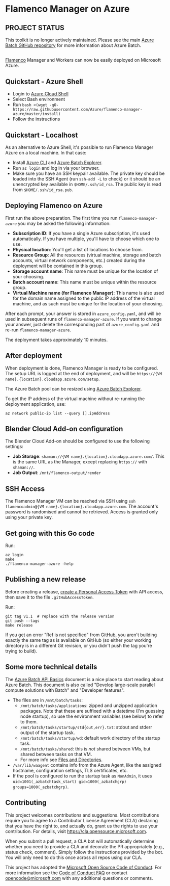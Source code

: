# Flamenco Manager on Azure

## PROJECT STATUS
This toolkit is no longer actively maintained. Please see the main [Azure Batch GitHub repository](https://github.com/Azure/Batch) for more information about Azure Batch.

## 

[Flamenco](https://www.flamenco.io/) Manager and Workers can now be easily deployed on Microsoft Azure.

## Quickstart - Azure Shell

- Login to [Azure Cloud Shell](https://shell.azure.com)
- Select Bash environment
- Run `bash <(wget -qO- https://raw.githubusercontent.com/Azure/flamenco-manager-azure/master/install)`
- Follow the instructions


## Quickstart - Localhost
As an alternative to Azure Shell, it's possible to run Flamenco Manager Azure on a local
machine. In that case:

- Install [Azure CLI](https://docs.microsoft.com/en-us/cli/azure/install-azure-cli-apt?view=azure-cli-latest)
  and [Azure Batch Explorer](https://azure.github.io/BatchExplorer/).
- Run `az login` and log in via your browser.
- Make sure you have an SSH keypair available. The private key should be loaded into the SSH Agent
  (run `ssh-add -L` to check) or it should be an unencrypted key available in `$HOME/.ssh/id_rsa`.
  The public key is read from `$HOME/.ssh/id_rsa.pub`.


## Deploying Flamenco on Azure

First run the above preparation. The first time you run `flamenco-manager-azure` you may be asked the
following information:

  - **Subscription ID**: If you have a single Azure subscription, it's used automatically. If you
    have multiple, you'll have to choose which one to use.
  - **Physical location**: You'll get a list of locations to choose from.
  - **Resource Group**: All the resources (virtual machine, storage and batch accounts, virtual
    network components, etc.) created during the deployment will be contained in this group.
  - **Storage account name**: This name must be unique for the location of your choosing.
  - **Batch account name**: This name must be unique within the resource group.
  - **Virtual Machine name (for Flamenco Manager)**: This name is also used for the domain name
    assigned to the public IP address of the virtual machine, and as such must be unique for the
    location of your choosing.

After each prompt, your answer is stored in `azure_config.yaml`, and will be used in subsequent runs
of `flamenco-manager-azure`. If you want to change your answer, just delete the corresponding part of
`azure_config.yaml` and re-run `flamenco-manager-azure`.

The deployment takes approximately 10 minutes.


## After deployment

When deployment is done, Flamenco Manager is ready to be configured. The setup URL is logged at the
end of deployment, and will be `https://{VM name}.{location}.cloudapp.azure.com/setup`.

The Azure Batch pool can be resized using [Azure Batch Explorer](https://azure.github.io/BatchExplorer/).

To get the IP address of the virtual machine without re-running the deployment application, use:

    az network public-ip list --query [].ipAddress

## Blender Cloud Add-on configuration

The Blender Cloud Add-on should be configured to use the following settings:

- **Job Storage**: `shaman://{VM name}.{location}.cloudapp.azure.com/`. This is the same URL as the
  Manager, except replacing `https://` with `shaman://`.
- **Job Output**: `/mnt/flamenco-output/render`


## SSH Access

The Flamenco Manager VM can be reached via SSH using `ssh flamencoadmin@{VM name}.{location}.cloudapp.azure.com`.
The account's password is randomised and cannot be retrieved. Access is granted only using your private key.


## Get going with this Go code

Run:

    az login
    make
    ./flamenco-manager-azure -help

## Publishing a new release

Before creating a release, [create a Personal Access Token](https://github.com/settings/tokens)
with API access, then save it to the file `.gitHubAccessToken`.

Run:

    git tag v1.1  # replace with the release version
    git push --tags
    make release

If you get an error "Ref is not specified" from GitHub, you aren't building exactly the same tag as
is available on GitHub (so either your working directory is in a different Git revision, or you
didn't push the tag you're trying to build).


## Some more technical details

The [Azure Batch API Basics](https://docs.microsoft.com/en-us/azure/batch/batch-api-basics)
document is a nice place to start reading about Azure Batch. This document is also called
"Develop large-scale parallel compute solutions with Batch" and "Developer features".

- The files are in `/mnt/batch/tasks`:
    - `/mnt/batch/tasks/applications`: zipped and unzipped application packages.
      Note that these are suffixed with a datetime (I'm guessing node startup),
      so use the environment variables (see below) to refer to them.
    - `/mnt/batch/tasks/startup/std{out,err}.txt`: stdout and stderr output of
      the startup task.
    - `/mnt/batch/tasks/startup/wd`: default work directory of the startup task.
    - `/mnt/batch/tasks/shared`: this is *not* shared between VMs, but shared
      between tasks on that VM.
    - For more info see [Files and Directories](https://docs.microsoft.com/en-us/azure/batch/batch-api-basics#files-and-directories).
- `/var/lib/waagent` contains info from the Azure Agent, like the assigned
  hostname, configuration settings, TLS certificates, etc.
- If the pool is configured to run the startup task as `NonAdmin`, it uses
  `uid=1001(_azbatchtask_start) gid=1000(_azbatchgrp) groups=1000(_azbatchgrp)`.


## Contributing

This project welcomes contributions and suggestions.  Most contributions require you to agree to a
Contributor License Agreement (CLA) declaring that you have the right to, and actually do, grant us
the rights to use your contribution. For details, visit https://cla.opensource.microsoft.com.

When you submit a pull request, a CLA bot will automatically determine whether you need to provide
a CLA and decorate the PR appropriately (e.g., status check, comment). Simply follow the instructions
provided by the bot. You will only need to do this once across all repos using our CLA.

This project has adopted the [Microsoft Open Source Code of Conduct](https://opensource.microsoft.com/codeofconduct/).
For more information see the [Code of Conduct FAQ](https://opensource.microsoft.com/codeofconduct/faq/) or
contact [opencode@microsoft.com](mailto:opencode@microsoft.com) with any additional questions or comments.

